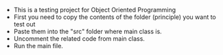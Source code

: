 - This is a testing project for Object Oriented Programming
- First you need to copy the contents of the folder (principle) you want to test out
- Paste them into the "src" folder where main class is.
- Uncomment the related code from main class.
- Run the main file.
